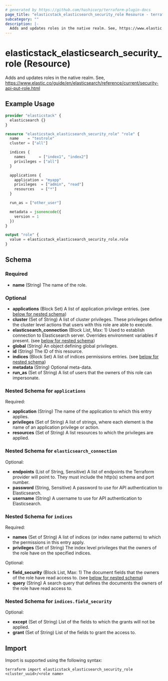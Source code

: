 ```yaml
---
# generated by https://github.com/hashicorp/terraform-plugin-docs
page_title: "elasticstack_elasticsearch_security_role Resource - terraform-provider-elasticstack"
subcategory: ""
description: |-
  Adds and updates roles in the native realm. See, https://www.elastic.co/guide/en/elasticsearch/reference/current/security-api-put-role.html
---
```


# elasticstack_elasticsearch_security_role (Resource)

Adds and updates roles in the native realm. See, https://www.elastic.co/guide/en/elasticsearch/reference/current/security-api-put-role.html

## Example Usage

```terraform
provider "elasticstack" {
  elasticsearch {}
}

resource "elasticstack_elasticsearch_security_role" "role" {
  name    = "testrole"
  cluster = ["all"]

  indices {
    names      = ["index1", "index2"]
    privileges = ["all"]
  }

  applications {
    application = "myapp"
    privileges  = ["admin", "read"]
    resources   = ["*"]
  }

  run_as = ["other_user"]

  metadata = jsonencode({
    version = 1
  })
}

output "role" {
  value = elasticstack_elasticsearch_security_role.role
}
```

<!-- schema generated by tfplugindocs -->
## Schema

### Required

- **name** (String) The name of the role.

### Optional

- **applications** (Block Set) A list of application privilege entries. (see [below for nested schema](#nestedblock--applications))
- **cluster** (Set of String) A list of cluster privileges. These privileges define the cluster level actions that users with this role are able to execute.
- **elasticsearch_connection** (Block List, Max: 1) Used to establish connection to Elasticsearch server. Overrides environment variables if present. (see [below for nested schema](#nestedblock--elasticsearch_connection))
- **global** (String) An object defining global privileges.
- **id** (String) The ID of this resource.
- **indices** (Block Set) A list of indices permissions entries. (see [below for nested schema](#nestedblock--indices))
- **metadata** (String) Optional meta-data.
- **run_as** (Set of String) A list of users that the owners of this role can impersonate.

<a id="nestedblock--applications"></a>
### Nested Schema for `applications`

Required:

- **application** (String) The name of the application to which this entry applies.
- **privileges** (Set of String) A list of strings, where each element is the name of an application privilege or action.
- **resources** (Set of String) A list resources to which the privileges are applied.


<a id="nestedblock--elasticsearch_connection"></a>
### Nested Schema for `elasticsearch_connection`

Optional:

- **endpoints** (List of String, Sensitive) A list of endpoints the Terraform provider will point to. They must include the http(s) schema and port number.
- **password** (String, Sensitive) A password to use for API authentication to Elasticsearch.
- **username** (String) A username to use for API authentication to Elasticsearch.


<a id="nestedblock--indices"></a>
### Nested Schema for `indices`

Required:

- **names** (Set of String) A list of indices (or index name patterns) to which the permissions in this entry apply.
- **privileges** (Set of String) The index level privileges that the owners of the role have on the specified indices.

Optional:

- **field_security** (Block List, Max: 1) The document fields that the owners of the role have read access to. (see [below for nested schema](#nestedblock--indices--field_security))
- **query** (String) A search query that defines the documents the owners of the role have read access to.

<a id="nestedblock--indices--field_security"></a>
### Nested Schema for `indices.field_security`

Optional:

- **except** (Set of String) List of the fields to which the grants will not be applied.
- **grant** (Set of String) List of the fields to grant the access to.

## Import

Import is supported using the following syntax:

```shell
terraform import elasticstack_elasticsearch_security_role <cluster_uuid>/<role name>
```
